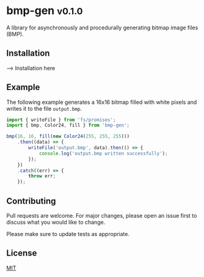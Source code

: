 <h1>bmp-gen <small>v0.1.0</small></h1>

A library for asynchronously and procedurally generating bitmap image files (BMP).

## Installation

--> Installation here

## Example

The following example generates a 16x16 bitmap filled with white pixels and writes it to the file `output.bmp`.

```javascript
import { writeFile } from 'fs/promises';
import { bmp, Color24, fill } from 'bmp-gen';

bmp(16, 16, fill(new Color24(255, 255, 255)))
	.then((data) => {
		writeFile('output.bmp', data).then(() => {
			console.log('output.bmp written successfully');
		});
	})
	.catch((err) => {
		throw err;
	});
```

## Contributing

Pull requests are welcome. For major changes, please open an issue first
to discuss what you would like to change.

Please make sure to update tests as appropriate.

## License

[MIT](https://choosealicense.com/licenses/mit/)

